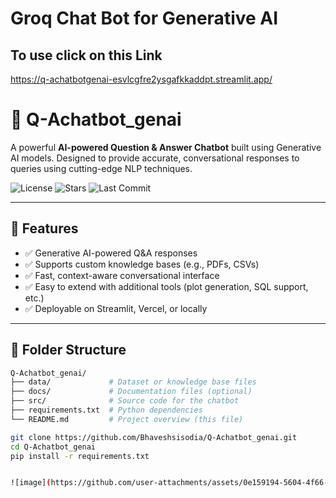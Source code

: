 # Groq Chat Bot for Generative AI

## To use click on this Link
https://q-achatbotgenai-esvlcgfre2ysgafkkaddpt.streamlit.app/

# 🤖 Q-Achatbot_genai

A powerful **AI-powered Question & Answer Chatbot** built using Generative AI models. Designed to provide accurate, conversational responses to queries using cutting-edge NLP techniques.

![License](https://img.shields.io/github/license/Bhaveshsisodia/Q-Achatbot_genai)
![Stars](https://img.shields.io/github/stars/Bhaveshsisodia/Q-Achatbot_genai)
![Last Commit](https://img.shields.io/github/last-commit/Bhaveshsisodia/Q-Achatbot_genai)

---

## 🚀 Features

- ✅ Generative AI-powered Q&A responses
- ✅ Supports custom knowledge bases (e.g., PDFs, CSVs)
- ✅ Fast, context-aware conversational interface
- ✅ Easy to extend with additional tools (plot generation, SQL support, etc.)
- ✅ Deployable on Streamlit, Vercel, or locally

---

## 📂 Folder Structure

```bash
Q-Achatbot_genai/
├── data/             # Dataset or knowledge base files
├── docs/             # Documentation files (optional)
├── src/              # Source code for the chatbot
├── requirements.txt  # Python dependencies
└── README.md         # Project overview (this file)

git clone https://github.com/Bhaveshsisodia/Q-Achatbot_genai.git
cd Q-Achatbot_genai
pip install -r requirements.txt


![image](https://github.com/user-attachments/assets/0e159194-5604-4f66-ba26-44fb181b0985)
